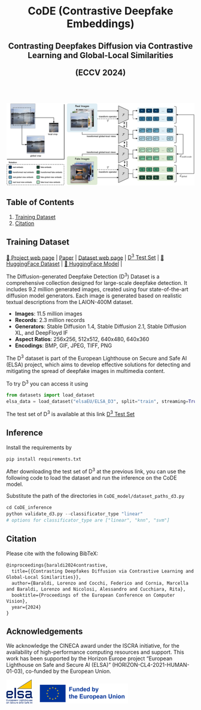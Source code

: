 <div align="center">
  <h1>CoDE (Contrastive Deepfake Embeddings)</h1>
  <h2>Contrasting Deepfakes Diffusion via Contrastive Learning and Global-Local Similarities

  (ECCV 2024)
  </h2>
   
</div>

<br></br>
<p align="center">
  <img src="images/deepfake_model.jpg" alt="CoDE" width="820" />

</p> 

## Table of Contents

1. [Training Dataset](#training-dataset)
2. [Citation](#citation)

## Training Dataset 
[🎯 Project web page](https://aimagelab.github.io/CoDE/) |
[Paper](https://arxiv.org/pdf/2407.20337) |
[Dataset web page](https://aimagelab.ing.unimore.it/imagelab/page.asp?IdPage=57) |
[D<sup>3</sup> Test Set](https://ailb-web.ing.unimore.it/publicfiles/drive/elsa_dataset/d3_test.tar) |
[🤗 HuggingFace Dataset](https://huggingface.co/datasets/elsaEU/ELSA_D3) |
[🤗 HuggingFace Model](https://huggingface.co/aimagelab/CoDE) |

The Diffusion-generated Deepfake Detection (D<sup>3</sup>) Dataset is a comprehensive collection designed for large-scale deepfake detection. It includes 9.2 million generated images, created using four state-of-the-art diffusion model generators. Each image is generated based on realistic textual descriptions from the LAION-400M dataset.

- **Images**: 11.5 million images
- **Records**: 2.3 million records
- **Generators**: Stable Diffusion 1.4, Stable Diffusion 2.1, Stable Diffusion XL, and DeepFloyd IF
- **Aspect Ratios**: 256x256, 512x512, 640x480, 640x360
- **Encodings**: BMP, GIF, JPEG, TIFF, PNG

The D<sup>3</sup> dataset is part of the European Lighthouse on Secure and Safe AI (ELSA) project, which aims to develop effective solutions for detecting and mitigating the spread of deepfake images in multimedia content.

To try D<sup>3</sup> you can access it using

```python
from datasets import load_dataset
elsa_data = load_dataset("elsaEU/ELSA_D3", split="train", streaming=True)
```
The test set of D<sup>3</sup> is available at this link [D<sup>3</sup> Test Set](https://ailb-web.ing.unimore.it/publicfiles/drive/elsa_dataset/d3_test.tar) 

## Inference
Install the requirements by 
```bash
pip install requirements.txt
```

After downloading the test set of D<sup>3</sup> at the previous link, you can use the following code to load the dataset and run the inference on the CoDE model.

Substitute the path of the directories in ```CoDE_model/dataset_paths_d3.py```

```python
cd CoDE_inference
python validate_d3.py --classificator_type "linear"
# options for classificator_type are ["linear", "knn", "svm"]
```
## Citation

Please cite with the following BibTeX:
```
@inproceedings{baraldi2024contrastive,
  title={{Contrasting Deepfakes Diffusion via Contrastive Learning and Global-Local Similarities}},
  author={Baraldi, Lorenzo and Cocchi, Federico and Cornia, Marcella and Baraldi, Lorenzo and Nicolosi, Alessandro and Cucchiara, Rita},
  booktitle={Proceedings of the European Conference on Computer Vision},
  year={2024}
}
```

## Acknowledgements
We acknowledge the CINECA award under the ISCRA initiative, for the availability of high-performance computing resources and support. This work has
been supported by the Horizon Europe project “European Lighthouse on Safe and Secure AI (ELSA)” (HORIZON-CL4-2021-HUMAN-01-03), 
co-funded by the European Union.

<img src="images/elsa.jpg" alt="elsa" style="width:70px;"/> &nbsp;&nbsp; 
<img src="images/FundedbytheEU.png" alt="europe" style="width:240px;"/>

